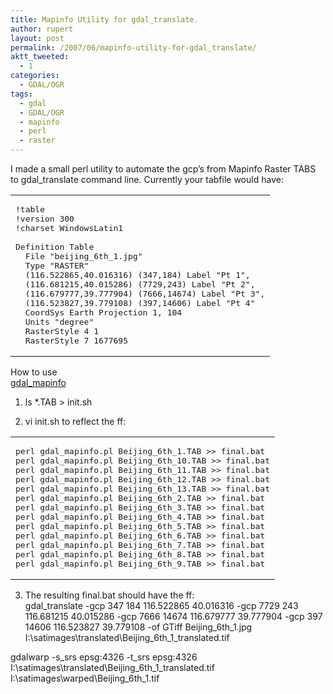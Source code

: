 ```yaml
---
title: Mapinfo Utility for gdal_translate.
author: rupert
layout: post
permalink: /2007/06/mapinfo-utility-for-gdal_translate/
aktt_tweeted:
  - 1
categories:
  - GDAL/OGR
tags:
  - gdal
  - GDAL/OGR
  - mapinfo
  - perl
  - raster
---
```

I made a small perl utility to automate the gcp&#8217;s from Mapinfo Raster TABS to gdal_translate command line. Currently your tabfile would have:

<div class="wp_syntax">
  <table>
    <tr>
      <td class="code">
        <pre class="text" style="font-family:monospace;">!table
!version 300
!charset WindowsLatin1
&nbsp;
Definition Table
  File "beijing_6th_1.jpg"
  Type "RASTER"
  (116.522865,40.016316) (347,184) Label "Pt 1",
  (116.681215,40.015286) (7729,243) Label "Pt 2",
  (116.679777,39.777904) (7666,14674) Label "Pt 3",
  (116.523827,39.779108) (397,14606) Label "Pt 4"
  CoordSys Earth Projection 1, 104
  Units "degree"
  RasterStyle 4 1
  RasterStyle 7 1677695</pre>
      </td>
    </tr>
  </table>
</div>

How to use  
[gdal_mapinfo][1]

1. ls *.TAB > init.sh

2. vi init.sh to reflect the ff:

<div class="wp_syntax">
  <table>
    <tr>
      <td class="code">
        <pre class="text" style="font-family:monospace;">perl gdal_mapinfo.pl Beijing_6th_1.TAB &gt;&gt; final.bat
perl gdal_mapinfo.pl Beijing_6th_10.TAB &gt;&gt; final.bat
perl gdal_mapinfo.pl Beijing_6th_11.TAB &gt;&gt; final.bat
perl gdal_mapinfo.pl Beijing_6th_12.TAB &gt;&gt; final.bat
perl gdal_mapinfo.pl Beijing_6th_13.TAB &gt;&gt; final.bat
perl gdal_mapinfo.pl Beijing_6th_2.TAB &gt;&gt; final.bat
perl gdal_mapinfo.pl Beijing_6th_3.TAB &gt;&gt; final.bat
perl gdal_mapinfo.pl Beijing_6th_4.TAB &gt;&gt; final.bat
perl gdal_mapinfo.pl Beijing_6th_5.TAB &gt;&gt; final.bat
perl gdal_mapinfo.pl Beijing_6th_6.TAB &gt;&gt; final.bat
perl gdal_mapinfo.pl Beijing_6th_7.TAB &gt;&gt; final.bat
perl gdal_mapinfo.pl Beijing_6th_8.TAB &gt;&gt; final.bat
perl gdal_mapinfo.pl Beijing_6th_9.TAB &gt;&gt; final.bat</pre>
      </td>
    </tr>
  </table>
</div>

3. The resulting final.bat should have the ff:  
gdal\_translate -gcp 347 184 116.522865 40.016316 -gcp 7729 243 116.681215 40.015286 -gcp 7666 14674 116.679777 39.777904 -gcp 397 14606 116.523827 39.779108 -of GTiff Beijing\_6th\_1.jpg I:\\satimages\translated\Beijing\_6th\_1\_translated.tif

gdalwarp -s\_srs epsg:4326 -t\_srs epsg:4326 I:\\satimages\translated\Beijing\_6th\_1_translated.tif  
I:\\satimages\warped\Beijing\_6th\_1.tif </pre>

 [1]: /images/2008/08/gdal_mapinfo.pl